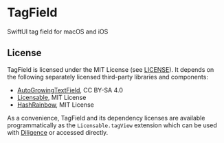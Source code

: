 # TagField
SwiftUI tag field for macOS and iOS

## License

TagField is licensed under the MIT License (see [LICENSE](LICENSE)). It depends on the following separately licensed third-party libraries and components:

- [AutoGrowingTextField](https://christiantietze.de/posts/2020/02/auto-growing-nstextfield/), CC BY-SA 4.0
- [Licensable](https://github.com/inseven/licensable), MIT License
- [HashRainbow](https://github.com/saramah/HashRainbow), MIT License

As a convenience, TagField and its dependency licenses are available programmatically as the `Licensable.tagView` extension which can be used with [Diligence](https://github.com/inseven/diligence) or accessed directly.
